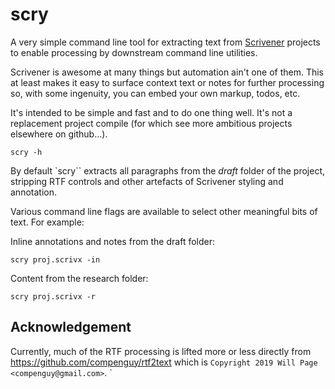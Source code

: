 # scry

A very simple command line tool for extracting text from
[Scrivener](https://www.literatureandlatte.com/scrivener/overview)
projects to enable processing by downstream command line utilities.

Scrivener is awesome at many things but automation ain't one of them.
This at least makes it easy to surface context text or notes for
further processing so, with some ingenuity, you can embed your own
markup, todos, etc.

It's intended to be simple and fast and to do one thing well. It's not
a replacement project compile (for which see more ambitious projects
elsewhere on github...).

```
scry -h
```

By default `scry`` extracts all paragraphs from the _draft_ folder of the
project, stripping RTF controls and other artefacts of Scrivener
styling and annotation.

Various command line flags are available to select other meaningful
bits of text. For example:

Inline annotations and notes from the draft folder:

```
scry proj.scrivx -in
```

Content from the research folder:

```
scry proj.scrivx -r
```

## Acknowledgement

Currently, much of the RTF processing is lifted more or less directly from
https://github.com/compenguy/rtf2text which is `Copyright 2019 Will
Page <compenguy@gmail.com>`. `
